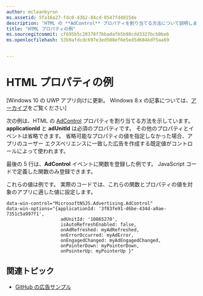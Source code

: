```yaml
---
author: mcleanbyron
ms.assetid: 5fa16a27-fdc0-43b2-84cd-8547fd4915de
description: "HTML の **AdControl** プロパティを割り当てる方法について説明します。"
title: "HTML プロパティの例"
ms.sourcegitcommit: cf695b5c20378f7bbadafb5b98cdd3327bcb0be6
ms.openlocfilehash: 53b9afdcdc697e3ed508ef6e5ed5d684bdf5aa69


---
```


# HTML プロパティの例


\[Windows 10 の UWP アプリ向けに更新。 Windows 8.x の記事については、[アーカイブ](http://go.microsoft.com/fwlink/p/?linkid=619132)をご覧ください\]

次の例は、HTML の [AdControl](https://msdn.microsoft.com/library/windows/apps/microsoft.advertising.winrt.ui.adcontrol.aspx) プロパティを割り当てる方法を示しています。 **applicationId** と **adUnitId** は必須のプロパティです。 その他のプロパティとイベントは省略できます。 省略可能なプロパティの値を指定しなかった場合、アプリのユーザー エクスペリエンスに一致した広告を作成する既定値がコントロールによって使われます。

最後の 5 行は、**AdControl** イベントに関数を登録した例です。 JavaScript コードで定義した関数のみ登録できます。

これらの値は例です。 実際のコードでは、これらの関数とプロパティの値を対象のアプリに適した値に設定します。

``` syntax
data-win-control="MicrosoftNSJS.Advertising.AdControl"
data-win-options="{applicationId: '3f83fe91-d6be-434d-a0ae-7351c5a997f1',
                    adUnitId: '10865270',
                    isAutoRefreshEnabled: false,
                    onAdRefreshed: myAdRefreshed,
                    onErrorOccurred: myAdError,
                    onEngagedChanged: myAdEngagedChanged,
                    onPointerDown: myPointerDown,
                    onPointerUp: myPointerUp }"
```

## 関連トピック

* [GitHub の広告サンプル](http://aka.ms/githubads)

 



<!--HONumber=Jun16_HO4-->



